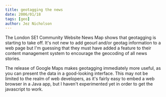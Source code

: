 ```yaml
---
title: geotagging the news
date: 2006/01/18
tags: [geo]
author: Jez Nicholson
---
```

The London SE1 Community Website News Map shows that geotagging is starting to take off. It's not new to add geourl and/or geotag information to a web page but I'm guessing that they must have added a feature to their content management system to encourage the geocoding of all news stories.

The release of Google Maps makes geotagging immediately more useful, as you can present the data in a good-looking interface. This may not be limited to the realm of web developers, as it's fairly easy to embed a web browser in a Java app, but I haven't experimented yet in order to get the javascript to work.